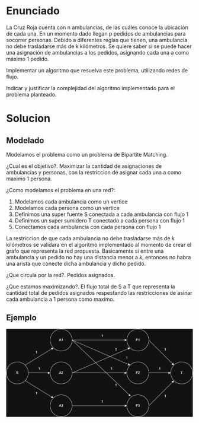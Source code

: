 # Enunciado

La Cruz Roja cuenta con n ambulancias, de las cuáles conoce la ubicación de cada una. En un momento dado llegan p pedidos de ambulancias para socorrer personas. Debido a diferentes reglas que tienen, una ambulancia no debe trasladarse más de k kilómetros. Se quiere saber si se puede hacer una asignación de ambulancias a los pedidos, asignando cada una a como máximo 1 pedido. 

Implementar un algoritmo que resuelva este problema, utilizando redes de flujo. 

Indicar y justificar la complejidad del algoritmo implementado para el problema planteado.

# Solucion

## Modelado

Modelamos el problema como un problema de Bipartite Matching.

¿Cual es el objetivo?. Maximizar la cantidad de asignaciones de ambulancias y personas, con la restriccion de asignar cada una a como maximo 1 persona.

¿Como modelamos el problema en una red?:
1. Modelamos cada ambulancia como un vertice
2. Modelamos cada persona como un vertice
3. Definimos una super fuente S conectada a cada ambulancia con flujo 1
4. Definimos un super sumidero T conectado a cada persona con flujo 1
5. Conectamos cada ambulancia con cada persona con flujo 1

La restriccion de que cada ambulancia no debe trasladarse más de $k$ kilómetros se validara en el algoritmo implementado al momento de crear el grafo que representa la red propuesta. Basicamente si entre una ambulancia y un pedido no hay una distancia menor a $k$, entonces no habra una arista que conecte dicha ambulancia y dicho pedido.

¿Que circula por la red?. Pedidos asignados.

¿Que estamos maximizando?. El flujo total de S a T que representa la cantidad total de pedidos asignados respestando las restricciones de asinar cada ambulancia a 1 persona como maximo.

## Ejemplo

![Ejemplo](imgs/red.png)